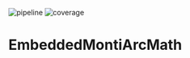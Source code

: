 ![pipeline](https://git.rwth-aachen.de/monticore/EmbeddedMontiArc/languages/EmbeddedMontiArcMath/badges/master/build.svg)
![coverage](https://git.rwth-aachen.de/monticore/EmbeddedMontiArc/languages/EmbeddedMontiArcMath/badges/master/coverage.svg)

# EmbeddedMontiArcMath
